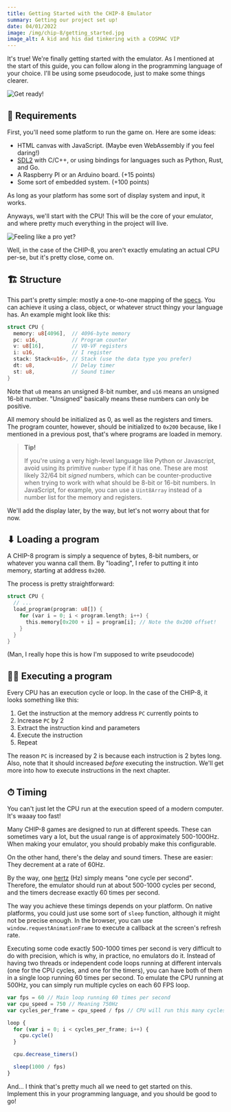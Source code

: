 ```yaml
---
title: Getting Started with the CHIP-8 Emulator
summary: Getting our project set up!
date: 04/01/2022
image: /img/chip-8/getting_started.jpg
image_alt: A kid and his dad tinkering with a COSMAC VIP
---
```


It's true! We're finally getting started with the emulator. As I mentioned at the start of this guide, you can follow along in the programming language of your choice. I'll be using some pseudocode, just to make some things clearer.

![Get ready!](/img/chip-8/press_start.gif)

## 🤔 Requirements

First, you'll need some platform to run the game on. Here are some ideas:

- HTML canvas with JavaScript. (Maybe even WebAssembly if you feel daring!)
- [SDL2](https://www.libsdl.org/) with C/C++, or using bindings for languages such as Python, Rust, and Go.
- A Raspberry PI or an Arduino board. (+15 points)
- Some sort of embedded system. (+100 points)

As long as your platform has some sort of display system and input, it works.

Anyways, we'll start with the CPU! This will be the core of your emulator, and where pretty much everything in the project will live.

![Feeling like a pro yet?](/img/chip-8/cpu.gif)

Well, in the case of the CHIP-8, you aren't exactly emulating an actual CPU per-se, but it's pretty close, come on.

## 🏗 Structure

This part's pretty simple: mostly a one-to-one mapping of the [specs](/posts/chip-8/specs-overview). You can achieve it using a class, object, or whatever struct thingy your language has. An example might look like this:

```rust
struct CPU {
  memory: u8[4096],  // 4096-byte memory
  pc: u16,           // Program counter
  v: u8[16],         // V0-VF registers
  i: u16,            // I register
  stack: Stack<u16>, // Stack (use the data type you prefer)
  dt: u8,            // Delay timer
  st: u8,            // Sound timer
}
```

Note that `u8` means an unsigned 8-bit number, and `u16` means an unsigned 16-bit number. "Unsigned" basically means these numbers can only be positive.

All memory should be initialized as 0, as well as the registers and timers. The program counter, however, should be initialized to `0x200` because, like I mentioned in a previous post, that's where programs are loaded in memory.

> **Tip!**
>
> If you're using a very high-level language like Python or Javascript, avoid using its primitive `number` type if it has one. These are most likely 32/64 bit _signed_ numbers, which can be counter-productive when trying to work with what should be 8-bit or 16-bit numbers. In JavaScript, for example, you can use a `Uint8Array` instead of a number list for the memory and registers.

We'll add the display later, by the way, but let's not worry about that for now.

## ⬇ Loading a program

A CHIP-8 program is simply a sequence of bytes, 8-bit numbers, or whatever you wanna call them. By "loading", I refer to putting it into memory, starting at address `0x200`.

The process is pretty straightforward:

```rust
struct CPU {
  // ...
  load_program(program: u8[]) {
    for (var i = 0; i < program.length; i++) {
      this.memory[0x200 + i] = program[i]; // Note the 0x200 offset!
    }
  }
}
```

(Man, I really hope this is how I'm supposed to write pseudocode)

## 🏃‍♂️ Executing a program

Every CPU has an execution cycle or loop. In the case of the CHIP-8, it looks something like this:

1. Get the instruction at the memory address `PC` currently points to
2. Increase `PC` by 2
3. Extract the instruction kind and parameters
4. Execute the instruction
5. Repeat

The reason `PC` is increased by 2 is because each instruction is 2 bytes long. Also, note that it should increased _before_ executing the instruction. We'll get more into how to execute instructions in the next chapter.

## ⏱ Timing

You can't just let the CPU run at the execution speed of a modern computer. It's waaay too fast!

Many CHIP-8 games are designed to run at different speeds. These can sometimes vary a lot, but the usual range is of approximately 500-1000Hz. When making your emulator, you should probably make this configurable.

On the other hand, there's the delay and sound timers. These are easier: They decrement at a rate of 60Hz.

By the way, one [hertz](https://en.wikipedia.org/wiki/Hertz) (Hz) simply means "one cycle per second". Therefore, the emulator should run at about 500-1000 cycles per second, and the timers decrease exactly 60 times per second.

The way you achieve these timings depends on your platform. On native platforms, you could just use some sort of `sleep` function, although it might not be precise enough. In the browser, you can use `window.requestAnimationFrame` to execute a callback at the screen's refresh rate.

Executing some code exactly 500-1000 times per second is very difficult to do with precision, which is why, in practice, no emulators do it. Instead of having two threads or independent code loops running at different intervals (one for the CPU cycles, and one for the timers), you can have both of them in a single loop running 60 times per second. To emulate the CPU running at 500Hz, you can simply run multiple cycles on each 60 FPS loop.

```js
var fps = 60 // Main loop running 60 times per second
var cpu_speed = 750 // Meaning 750Hz
var cycles_per_frame = cpu_speed / fps // CPU will run this many cycles per frame

loop {
  for (var i = 0; i < cycles_per_frame; i++) {
    cpu.cycle()
  }

  cpu.decrease_timers()

  sleep(1000 / fps)
}
```

And... I think that's pretty much all we need to get started on this. Implement this in your programming language, and you should be good to go!
